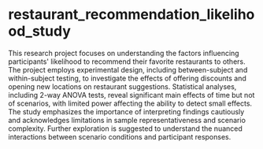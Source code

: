 # restaurant_recommendation_likelihood_study

This research project focuses on understanding the factors influencing participants' likelihood to recommend their favorite restaurants to others. The project employs experimental design, including between-subject and within-subject testing, to investigate the effects of offering discounts and opening new locations on restaurant suggestions. Statistical analyses, including 2-way ANOVA tests, reveal significant main effects of time but not of scenarios, with limited power affecting the ability to detect small effects. The study emphasizes the importance of interpreting findings cautiously and acknowledges limitations in sample representativeness and scenario complexity. Further exploration is suggested to understand the nuanced interactions between scenario conditions and participant responses.
